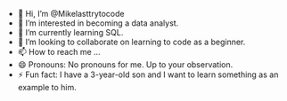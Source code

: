 - 👋 Hi, I’m @Mikelasttrytocode
- 👀 I’m interested in becoming a data analyst.
- 🌱 I’m currently learning SQL.
- 💞️ I’m looking to collaborate on learning to code as a beginner.
- 📫 How to reach me ... 
- 😄 Pronouns: No pronouns for me. Up to your observation.
- ⚡ Fun fact: I have a 3-year-old son and I want to learn something as an example to him.

<!---
Mikelasttrytocode/Mikelasttrytocode is a ✨ special ✨ repository because its `README.md` (this file) appears on your GitHub profile.
You can click the Preview link to take a look at your changes.
--->
